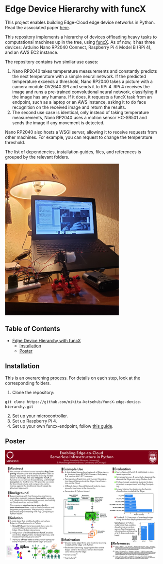 # Edge Device Hierarchy with funcX

This project enables building Edge-Cloud edge device networks in Python. Read the associated paper [here][3].

This repository implements a hierarchy of devices offloading heavy tasks to computational machines up in the tree, using [funcX][1]. As of now, it has three devices: Arduino Nano RP2040 Connect, Raspberry Pi 4 Model B (RPi 4), and an AWS EC2 instance. 

The repository contains two similar use cases: 

1. Nano RP2040 takes temperature measurements and constantly predicts the next temperature with a simple neural network. If the predicted temperature exceeds a threshold, Nano RP2040 takes a picture with a camera module OV2640 SPI and sends it to RPi 4. RPi 4 receives the image and runs a pre-trained convolutional neural network, classifying if the image has any humans. If it does, it requests a funcX task from an endpoint, such as a laptop or an AWS instance, asking it to do face recognition on the received image and return the results. 
2. The second use case is identical, only instead of taking temperature measurements, Nano RP2040 uses a motion sensor HC-SR501 and sends the image if any movement is detected.

Nano RP2040 also hosts a WSGI server, allowing it to receive requests from other machines. For example, you can request to change the temperature threshold.

The list of dependencies, installation guides, files, and references is grouped by the relevant folders. 

<img src="demo.jpg" height="500" alt="Nano RP2040 with the motion sensor and OV2640 and the Raspberry Pi 4 receiving the images">

## Table of Contents

   * [Edge Device Hierarchy with funcX](#hierarchy)
      * [Installation](#installation)
      * [Poster](#poster)


## Installation

This is an overarching process. For details on each step, look at the corresponding folders.

1. Clone the repository:
```
git clone https://github.com/nikita-kotsehub/funcX-edge-device-hierarchy.git
```
2. Set up your microcontroller.
3. Set up Raspberry Pi 4.
4. Set up your own funcx-endpoint, follow [this guide][2]. 

## Poster

<img src="ACM_poster.jpg" alt="Poster highlighting main features of the project.">

[1]: https://funcx.org/ "funcX"
[2]: https://funcx.readthedocs.io/en/latest/endpoints.html
[3]: https://drive.google.com/file/d/1mwuVqVPPfNsVZeteAxAc4Qo-CKEUFXIG/view?usp=sharing
